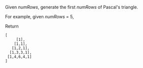 Given *numRows*, generate the first *numRows* of Pascal's triangle.

For example, given *numRows* = 5,

Return

```
[
     [1],
    [1,1],
   [1,2,1],
  [1,3,3,1],
 [1,4,6,4,1]
]
```
